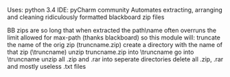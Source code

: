 Uses: python 3.4
IDE:  pyCharm community
Automates extracting, arranging and cleaning ridiculously formatted blackboard zip files


BB zips are so long that when extracted the path\name often overruns the limit allowed for max-path (thanks blackboard)
so this module will:
  truncate the name of the orig zip (truncname.zip)
  create a directory with the name of that zip (\truncname)
  unzip truncname.zip into \truncname
  go into \truncname
  unzip all .zip and .rar into seperate directories
  delete all .zip, .rar and mostly useless .txt files 
